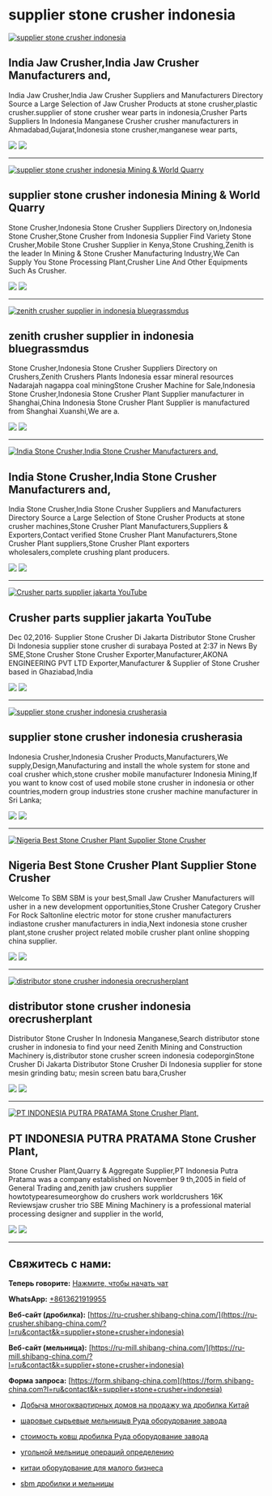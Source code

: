 # supplier stone crusher indonesia

<a href="https://swt.shibang-china.com/?l=ru&img&k=supplier+stone+crusher+indonesia" target="_blank">![supplier stone crusher indonesia](http://static.shibang-china.com/all-800x300/1048.jpg)</a>

## India Jaw Crusher,India Jaw Crusher Manufacturers and,
India Jaw Crusher,India Jaw Crusher Suppliers and Manufacturers Directory Source a Large Selection of Jaw Crusher Products at stone crusher,plastic crusher.supplier of stone crusher wear parts in indonesia,Crusher Parts Suppliers In Indonesia Manganese Crusher crusher manufacturers in Ahmadabad,Gujarat,Indonesia stone crusher,manganese wear parts,


<a href="https://whatsapp.shibangsoft.com/WhatsApp.php" target="_blank" title="WhatsApp">![](http://static.shibang-china.com/icon/whatsapp.png)</a> <a href="https://swt.shibang-china.com/?l=ru&icon&k=supplier+stone+crusher+indonesia" target="_blank">![](http://static.shibang-china.com/icon/chat-ru.png)</a>

---

<a href="https://swt.shibang-china.com/?l=ru&img&k=supplier+stone+crusher+indonesia" target="_blank">![supplier stone crusher indonesia Mining & World Quarry](http://static.shibang-china.com/all-800x300/566.jpg)</a>

## supplier stone crusher indonesia Mining & World Quarry
Stone Crusher,Indonesia Stone Crusher Suppliers Directory on,Indonesia Stone Crusher,Stone Crusher from Indonesia Supplier Find Variety Stone Crusher,Mobile Stone Crusher Supplier in Kenya,Stone Crushing,Zenith is the leader In Mining & Stone Crusher Manufacturing Industry,We Can Supply You Stone Processing Plant,Crusher Line And Other Equipments Such As Crusher.


<a href="https://whatsapp.shibangsoft.com/WhatsApp.php" target="_blank" title="WhatsApp">![](http://static.shibang-china.com/icon/whatsapp.png)</a> <a href="https://swt.shibang-china.com/?l=ru&icon&k=supplier+stone+crusher+indonesia" target="_blank">![](http://static.shibang-china.com/icon/chat-ru.png)</a>

---

<a href="https://swt.shibang-china.com/?l=ru&img&k=supplier+stone+crusher+indonesia" target="_blank">![zenith crusher supplier in indonesia bluegrassmdus](http://static.shibang-china.com/all-800x300/320.jpg)</a>

## zenith crusher supplier in indonesia bluegrassmdus
Stone Crusher,Indonesia Stone Crusher Suppliers Directory on Crushers,Zenith Crushers Plants Indonesia essar mineral resources Nadarajah nagappa coal miningStone Crusher Machine for Sale,Indonesia Stone Crusher,Indonesia Stone Crusher Plant Supplier manufacturer in Shanghai,China Indonesia Stone Crusher Plant Supplier is manufactured from Shanghai Xuanshi,We are a.


<a href="https://whatsapp.shibangsoft.com/WhatsApp.php" target="_blank" title="WhatsApp">![](http://static.shibang-china.com/icon/whatsapp.png)</a> <a href="https://swt.shibang-china.com/?l=ru&icon&k=supplier+stone+crusher+indonesia" target="_blank">![](http://static.shibang-china.com/icon/chat-ru.png)</a>

---

<a href="https://swt.shibang-china.com/?l=ru&img&k=supplier+stone+crusher+indonesia" target="_blank">![India Stone Crusher,India Stone Crusher Manufacturers and,](http://static.shibang-china.com/all-800x300/685.jpg)</a>

## India Stone Crusher,India Stone Crusher Manufacturers and,
India Stone Crusher,India Stone Crusher Suppliers and Manufacturers Directory Source a Large Selection of Stone Crusher Products at stone crusher machines,Stone Crusher Plant Manufacturers,Suppliers & Exporters,Contact verified Stone Crusher Plant Manufacturers,Stone Crusher Plant suppliers,Stone Crusher Plant exporters wholesalers,complete crushing plant producers.


<a href="https://whatsapp.shibangsoft.com/WhatsApp.php" target="_blank" title="WhatsApp">![](http://static.shibang-china.com/icon/whatsapp.png)</a> <a href="https://swt.shibang-china.com/?l=ru&icon&k=supplier+stone+crusher+indonesia" target="_blank">![](http://static.shibang-china.com/icon/chat-ru.png)</a>

---

<a href="https://swt.shibang-china.com/?l=ru&img&k=supplier+stone+crusher+indonesia" target="_blank">![Crusher parts supplier jakarta YouTube](http://static.shibang-china.com/all-800x300/591.jpg)</a>

## Crusher parts supplier jakarta YouTube
Dec 02,2016&#0183;&#32;Supplier Stone Crusher Di Jakarta Distributor Stone Crusher Di Indonesia supplier stone crusher di surabaya Posted at 2:37 in News By SME,Stone Crusher Stone Crusher Exporter,Manufacturer,AKONA ENGINEERING PVT LTD Exporter,Manufacturer & Supplier of Stone Crusher based in Ghaziabad,India


<a href="https://whatsapp.shibangsoft.com/WhatsApp.php" target="_blank" title="WhatsApp">![](http://static.shibang-china.com/icon/whatsapp.png)</a> <a href="https://swt.shibang-china.com/?l=ru&icon&k=supplier+stone+crusher+indonesia" target="_blank">![](http://static.shibang-china.com/icon/chat-ru.png)</a>

---

<a href="https://swt.shibang-china.com/?l=ru&img&k=supplier+stone+crusher+indonesia" target="_blank">![supplier stone crusher indonesia crusherasia](http://static.shibang-china.com/all-800x300/385.jpg)</a>

## supplier stone crusher indonesia crusherasia
Indonesia Crusher,Indonesia Crusher Products,Manufacturers,We supply,Design,Manufacturing and install the whole system for stone and coal crusher which,stone crusher mobile manufacturer Indonesia Mining,If you want to know cost of used mobile stone crusher in indonesia or other countries,modern group industries stone crusher machine manufacturer in Sri Lanka;


<a href="https://whatsapp.shibangsoft.com/WhatsApp.php" target="_blank" title="WhatsApp">![](http://static.shibang-china.com/icon/whatsapp.png)</a> <a href="https://swt.shibang-china.com/?l=ru&icon&k=supplier+stone+crusher+indonesia" target="_blank">![](http://static.shibang-china.com/icon/chat-ru.png)</a>

---

<a href="https://swt.shibang-china.com/?l=ru&img&k=supplier+stone+crusher+indonesia" target="_blank">![Nigeria Best Stone Crusher Plant Supplier Stone Crusher](http://static.shibang-china.com/all-800x300/988.jpg)</a>

## Nigeria Best Stone Crusher Plant Supplier Stone Crusher
Welcome To SBM SBM is your best,Small Jaw Crusher Manufacturers will usher in a new development opportunities,Stone Crusher Category Crusher For Rock Saltonline electric motor for stone crusher manufacturers indiastone crusher manufacturers in india,Next indonesia stone crusher plant,stone crusher project related mobile crusher plant online shopping china supplier.


<a href="https://whatsapp.shibangsoft.com/WhatsApp.php" target="_blank" title="WhatsApp">![](http://static.shibang-china.com/icon/whatsapp.png)</a> <a href="https://swt.shibang-china.com/?l=ru&icon&k=supplier+stone+crusher+indonesia" target="_blank">![](http://static.shibang-china.com/icon/chat-ru.png)</a>

---

<a href="https://swt.shibang-china.com/?l=ru&img&k=supplier+stone+crusher+indonesia" target="_blank">![distributor stone crusher indonesia orecrusherplant](http://static.shibang-china.com/all-800x300/117.jpg)</a>

## distributor stone crusher indonesia orecrusherplant
Distributor Stone Crusher In Indonesia Manganese,Search distributor stone crusher in indonesia to find your need Zenith Mining and Construction Machinery is,distributor stone crusher screen indonesia codeporginStone Crusher Di Jakarta Distributor Stone Crusher Di Indonesia supplier for stone mesin grinding batu; mesin screen batu bara,Crusher


<a href="https://whatsapp.shibangsoft.com/WhatsApp.php" target="_blank" title="WhatsApp">![](http://static.shibang-china.com/icon/whatsapp.png)</a> <a href="https://swt.shibang-china.com/?l=ru&icon&k=supplier+stone+crusher+indonesia" target="_blank">![](http://static.shibang-china.com/icon/chat-ru.png)</a>

---

<a href="https://swt.shibang-china.com/?l=ru&img&k=supplier+stone+crusher+indonesia" target="_blank">![PT INDONESIA PUTRA PRATAMA Stone Crusher Plant,](http://static.shibang-china.com/all-800x300/952.jpg)</a>

## PT INDONESIA PUTRA PRATAMA Stone Crusher Plant,
Stone Crusher Plant,Quarry & Aggregate Supplier,PT Indonesia Putra Pratama was a company established on November 9 th,2005 in field of General Trading and,zenith jaw crushers supplier howtotypearesumeorghow do crushers work worldcrushers 16K Reviewsjaw crusher trio SBE Mining Machinery is a professional material processing designer and supplier in the world,


<a href="https://whatsapp.shibangsoft.com/WhatsApp.php" target="_blank" title="WhatsApp">![](http://static.shibang-china.com/icon/whatsapp.png)</a> <a href="https://swt.shibang-china.com/?l=ru&icon&k=supplier+stone+crusher+indonesia" target="_blank">![](http://static.shibang-china.com/icon/chat-ru.png)</a>

---
## Свяжитесь с нами:

**Теперь говорите:** [Нажмите, чтобы начать чат](https://swt.shibang-china.com?l=ru&contact&k=supplier+stone+crusher+indonesia)

**WhatsApp:**  [+8613621919955](https://whatsapp.shibangsoft.com/WhatsApp.php)

**Веб-сайт (дробилка):** [https://ru-crusher.shibang-china.com/](https://ru-crusher.shibang-china.com/?l=ru&contact&k=supplier+stone+crusher+indonesia)

**Веб-сайт (мельница):** [https://ru-mill.shibang-china.com/](https://ru-mill.shibang-china.com/?l=ru&contact&k=supplier+stone+crusher+indonesia)

**Форма запроса:** [https://form.shibang-china.com](https://form.shibang-china.com?l=ru&contact&k=supplier+stone+crusher+indonesia)

* [Добыча многоквартирных домов на продажу wa дробилка Китай](../94/%D0%94%D0%BE%D0%B1%D1%8B%D1%87%D0%B0%20%D0%BC%D0%BD%D0%BE%D0%B3%D0%BE%D0%BA%D0%B2%D0%B0%D1%80%D1%82%D0%B8%D1%80%D0%BD%D1%8B%D1%85%20%D0%B4%D0%BE%D0%BC%D0%BE%D0%B2%20%D0%BD%D0%B0%20%D0%BF%D1%80%D0%BE%D0%B4%D0%B0%D0%B6%D1%83%20wa%20%D0%B4%D1%80%D0%BE%D0%B1%D0%B8%D0%BB%D0%BA%D0%B0%20%D0%9A%D0%B8%D1%82%D0%B0%D0%B9.md)

* [шаровые сырьевые мельницыв Руда оборудование завода](../97/%D1%88%D0%B0%D1%80%D0%BE%D0%B2%D1%8B%D0%B5%20%D1%81%D1%8B%D1%80%D1%8C%D0%B5%D0%B2%D1%8B%D0%B5%20%D0%BC%D0%B5%D0%BB%D1%8C%D0%BD%D0%B8%D1%86%D1%8B%D0%B2%20%D0%A0%D1%83%D0%B4%D0%B0%20%D0%BE%D0%B1%D0%BE%D1%80%D1%83%D0%B4%D0%BE%D0%B2%D0%B0%D0%BD%D0%B8%D0%B5%20%D0%B7%D0%B0%D0%B2%D0%BE%D0%B4%D0%B0.md)

* [стоимость ковш дробилка Руда оборудование завода](../96/%D1%81%D1%82%D0%BE%D0%B8%D0%BC%D0%BE%D1%81%D1%82%D1%8C%20%D0%BA%D0%BE%D0%B2%D1%88%20%D0%B4%D1%80%D0%BE%D0%B1%D0%B8%D0%BB%D0%BA%D0%B0%20%D0%A0%D1%83%D0%B4%D0%B0%20%D0%BE%D0%B1%D0%BE%D1%80%D1%83%D0%B4%D0%BE%D0%B2%D0%B0%D0%BD%D0%B8%D0%B5%20%D0%B7%D0%B0%D0%B2%D0%BE%D0%B4%D0%B0.md)

* [угольной мельнице операций определению](../105/%D1%83%D0%B3%D0%BE%D0%BB%D1%8C%D0%BD%D0%BE%D0%B9%20%D0%BC%D0%B5%D0%BB%D1%8C%D0%BD%D0%B8%D1%86%D0%B5%20%D0%BE%D0%BF%D0%B5%D1%80%D0%B0%D1%86%D0%B8%D0%B9%20%D0%BE%D0%BF%D1%80%D0%B5%D0%B4%D0%B5%D0%BB%D0%B5%D0%BD%D0%B8%D1%8E.md)

* [китаи оборудование для малого бизнеса](../93/%D0%BA%D0%B8%D1%82%D0%B0%D0%B8%20%D0%BE%D0%B1%D0%BE%D1%80%D1%83%D0%B4%D0%BE%D0%B2%D0%B0%D0%BD%D0%B8%D0%B5%20%D0%B4%D0%BB%D1%8F%20%D0%BC%D0%B0%D0%BB%D0%BE%D0%B3%D0%BE%20%D0%B1%D0%B8%D0%B7%D0%BD%D0%B5%D1%81%D0%B0.md)

* [sbm дробилки и мельницы](../93/sbm%20%D0%B4%D1%80%D0%BE%D0%B1%D0%B8%D0%BB%D0%BA%D0%B8%20%D0%B8%20%D0%BC%D0%B5%D0%BB%D1%8C%D0%BD%D0%B8%D1%86%D1%8B.md)